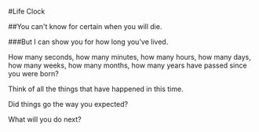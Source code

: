 #Life Clock

##You can't know for certain when you will die. 

###But I can show you for how long you've lived. 

How many seconds, how many minutes, how many hours, how many days, how many weeks, how many months, how many years have passed since you were born? 

Think of all the things that have happened in this time. 

Did things go the way you expected?

What will you do next?